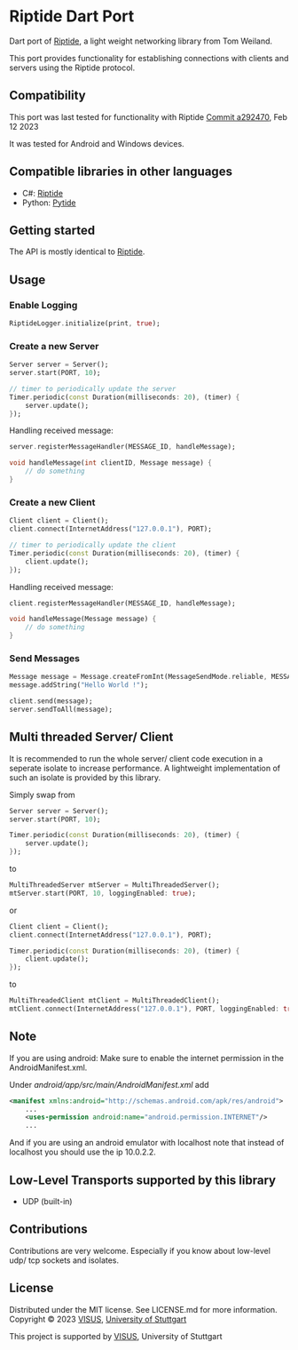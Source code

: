 # Riptide Dart Port

Dart port of [Riptide](https://github.com/RiptideNetworking/Riptide), a light weight networking library from Tom Weiland.

This port provides functionality for establishing connections with clients and servers using the Riptide protocol. 

## Compatibility

This port was last tested for functionality with Riptide [Commit a292470](https://github.com/RiptideNetworking/Riptide/commit/a29247052505cdb2f5e0c8994cb4006d6da857d4), Feb 12 2023

It was tested for Android and Windows devices.


## Compatible libraries in other languages

- C#: [Riptide](https://github.com/RiptideNetworking/Riptide)
- Python: [Pytide](https://github.com/ebosseck/PytideNetworking/tree/main)

## Getting started

The API is mostly identical to [Riptide](https://github.com/RiptideNetworking/Riptide).

## Usage

### Enable Logging
```dart
RiptideLogger.initialize(print, true);
```

### Create a new Server
```dart
Server server = Server();
server.start(PORT, 10);

// timer to periodically update the server
Timer.periodic(const Duration(milliseconds: 20), (timer) {
    server.update();
});
```

Handling received message:
```dart
server.registerMessageHandler(MESSAGE_ID, handleMessage);

void handleMessage(int clientID, Message message) {
    // do something
}
```

### Create a new Client
```dart
Client client = Client();
client.connect(InternetAddress("127.0.0.1"), PORT);

// timer to periodically update the client
Timer.periodic(const Duration(milliseconds: 20), (timer) {
    client.update();
});
```

Handling received message:
```dart
client.registerMessageHandler(MESSAGE_ID, handleMessage);

void handleMessage(Message message) {
    // do something
}
```

### Send Messages
```dart
Message message = Message.createFromInt(MessageSendMode.reliable, MESSAGE_ID);
message.addString("Hello World !");

client.send(message);
server.sendToAll(message);
```

## Multi threaded Server/ Client
It is recommended to run the whole server/ client code execution in a seperate isolate to increase performance.
A lightweight implementation of such an isolate is provided by this library.

Simply swap from
```dart
Server server = Server();
server.start(PORT, 10);

Timer.periodic(const Duration(milliseconds: 20), (timer) {
    server.update();
});
```
to
```dart
MultiThreadedServer mtServer = MultiThreadedServer();
mtServer.start(PORT, 10, loggingEnabled: true);
```
or
```dart
Client client = Client();
client.connect(InternetAddress("127.0.0.1"), PORT);

Timer.periodic(const Duration(milliseconds: 20), (timer) {
    client.update();
});
```
to
```dart
MultiThreadedClient mtClient = MultiThreadedClient();
mtClient.connect(InternetAddress("127.0.0.1"), PORT, loggingEnabled: true);
```

## Note

If you are using android: Make sure to enable the internet permission in the AndroidManifest.xml.

Under *android/app/src/main/AndroidManifest.xml* add 
```xml
<manifest xmlns:android="http://schemas.android.com/apk/res/android">
    ...
    <uses-permission android:name="android.permission.INTERNET"/>
    ...
```

And if you are using an android emulator with localhost note that instead of localhost you should use the ip 10.0.2.2.

## Low-Level Transports supported by this library

* UDP (built-in)

## Contributions

Contributions are very welcome. 
Especially if you know about low-level udp/ tcp sockets and isolates.

## License

Distributed under the MIT license. See LICENSE.md for more information. Copyright © 2023 [VISUS](https://www.visus.uni-stuttgart.de/en/), [University of Stuttgart](https://www.uni-stuttgart.de/)

This project is supported by [VISUS](https://www.visus.uni-stuttgart.de/en/), University of Stuttgart


